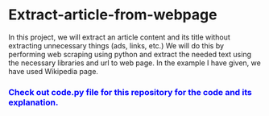 # Extract-article-from-webpage
In this project, we will extract an article content and its title without extracting unnecessary things (ads, links, etc.) 
We will do this by performing web scraping using python and extract the needed text using the necessary libraries and url to web page. In the example I have given, we have used Wikipedia page.

<h3 style="color:blue"><b>Check out code.py file for this repository for the code and its explanation.</b></h3>
